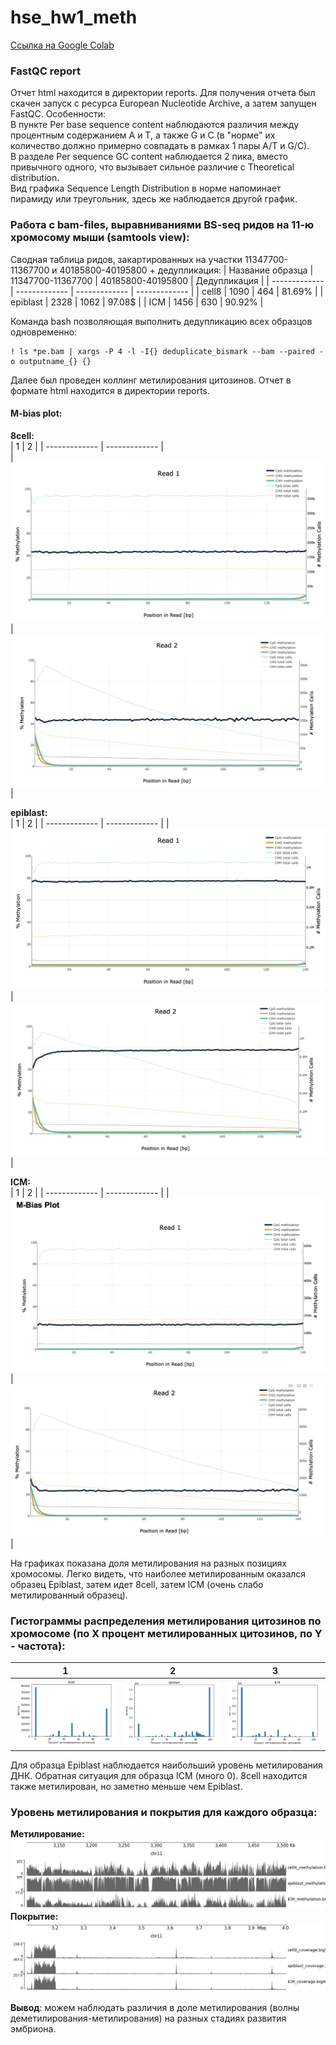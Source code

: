 # hse_hw1_meth
[Ссылка на Google Colab](https://colab.research.google.com/drive/1-dXmptBlP0_1-4jG2QZhg2dha5yFg3Vt#scrollTo=f-eP1RzVux4x)  

### FastQC report
Отчет html находится в директории reports. Для получения отчета был скачен запуск с ресурса European Nucleotide Archive, а затем запущен FastQC. 
Особенности:   
В пункте Per base sequence content наблюдаются различия между процентным содержанием A и T, а также G и C (в "норме" их количество должно примерно совпадать в рамках 1 пары A/T и G/C).  
В разделе Per sequence GC content наблюдается 2 пика, вместо привычного одного, что вызывает сильное различие с Theoretical distribution.  
Вид графика Sequence Length Distribution в норме напоминает пирамиду или треугольник, здесь же наблюдается другой график.




### Работа с bam-files, выравниваниями BS-seq ридов на 11-ю хромосому мыши (samtools view):
Cводная таблица ридов, закартированных на участки 11347700-11367700 и 40185800-40195800 + дедупликация:
| Название образца  | 11347700-11367700 | 40185800-40195800 | Дедупликация |
| ------------- | ------------- | ------------- | ------------- |
| cell8  | 1090  | 464 | 81.69% |
| epiblast  | 2328 | 1062 | 97.08$ |
| ICM  | 1456 | 630 | 90.92% |

Команда bash позволяющая выполнить дедупликацию всех образцов одновременно:
```
! ls *pe.bam | xargs -P 4 -l -I{} deduplicate_bismark --bam --paired -o outputname_{} {}
```
Далее был проведен коллинг метилирования цитозинов. Отчет в формате html находится в директории reports.   
#### M-bias plot:

**8cell:**   
| 1 | 2 |
| ------------- | ------------- |  
| ![ ](https://github.com/IlonaGA/hse_hw1_meth/blob/main/images/8cell1.png)  |  ![ ](https://github.com/IlonaGA/hse_hw1_meth/blob/main/images/8cell2.png) |

**epiblast:**  
| 1 | 2 |
| ------------- | ------------- | 
| ![ ](https://github.com/IlonaGA/hse_hw1_meth/blob/main/images/epiblast1.png) | ![ ](https://github.com/IlonaGA/hse_hw1_meth/blob/main/images/epiblast2.png) |

**ICM:**   
| 1 | 2 |
| ------------- | ------------- | 
| ![ ](https://github.com/IlonaGA/hse_hw1_meth/blob/main/images/ICM1.png) |  ![ ](https://github.com/IlonaGA/hse_hw1_meth/blob/main/images/ICM2.png) |

На графиках показана доля метилирования на разных позициях хромосомы. Легко видеть, что наиболее метилированным оказался образец Epiblast, затем идет 8cell, затем ICM (очень слабо метилированный образец).  

### Гистограммы распределения метилирования цитозинов по хромосоме (по X процент метилированных цитозинов, по Y - частота):  
| 1 | 2 | 3 |
| ------------- | ------------- | ------------- | 
| ![ ](https://github.com/IlonaGA/hse_hw1_meth/blob/main/images/hist_8cell.png) | ![ ](https://github.com/IlonaGA/hse_hw1_meth/blob/main/images/hist_epiblast.png) | ![ ](https://github.com/IlonaGA/hse_hw1_meth/blob/main/images/hist_ICM.png) |   

Для образца Epiblast наблюдается наибольший уровень метилирования ДНК. Обратная ситуация для образца ICM (много 0). 8cell находится также метилирован, но заметно меньше чем Epiblast.   

### Уровень метилирования и покрытия для каждого образца: 
**Метилирование:**  
![ ](https://github.com/IlonaGA/hse_hw1_meth/blob/main/images/image_methylation.png)
**Покрытие:**  
![ ](https://github.com/IlonaGA/hse_hw1_meth/blob/main/images/image_coverage.png)

**Вывод**: можем наблюдать различия в доле метилирования (волны деметилирования-метилирования) на разных стадиях развития эмбриона.
